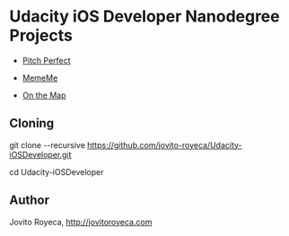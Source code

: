 # Udacity iOS Developer Nanodegree Projects 

* <a href="https://github.com/jovito-royeca/Pitch-Perfect">Pitch Perfect</a>

* <a href="https://github.com/jovito-royeca/MemeMe">MemeMe</a>

* <a href="https://github.com/jovito-royeca/On-The-Map">On the Map</a>

## Cloning

git clone --recursive https://github.com/jovito-royeca/Udacity-iOSDeveloper.git

cd Udacity-iOSDeveloper


## Author
Jovito Royeca, http://jovitoroyeca.com
